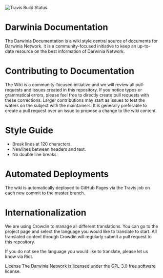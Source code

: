 ![Travis Build Status](https://travis-ci.com/AlexChien/docusaorus.svg?branch=master)



# Darwinia Documentation

The Darwinia Documentation is a wiki style central source of documents for Darwinia Network.  It is a community-focused initiative to keep an up-to-date resource on the best information of Darwinia Network.

# Contributing to Documentation

The Wiki is a community-focused initiative and we will review all pull-requests and issues created in this repository. If you notice typos or grammatical errors, please feel free to directly create pull requests with these corrections. Larger contributions may start as issues to test the waters on the subject with the maintainers. It is generally preferable to create a pull request over an issue to propose a change to the wiki content.

# Style Guide

- Break lines at 120 characters.
- Newlines between headers and text.
- No double line breaks.

# Automated Deployments

The wiki is automatically deployed to GitHub Pages via the Travis job on each new commit to the master branch.

# Internationalization

We are using Crowdin to manage all different translations. You can go to the project page and select the language you would like to translate to start.
All translated content through Crowdin will regularly submit a pull request to this repository.

If you do not see the language you would like to translate, please let us know via Riot.

License
The Darwinia Network is licensed under the GPL-3.0 free software license.
